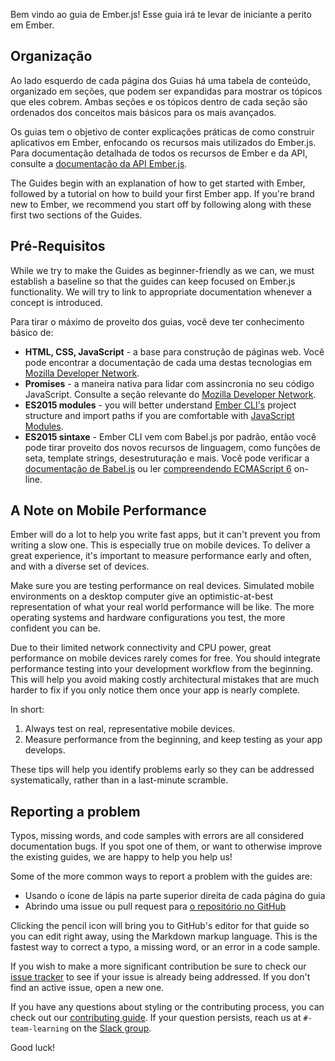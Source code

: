 Bem vindo ao guia de Ember.js! Esse guia irá te levar de iniciante a perito em Ember.

## Organização

Ao lado esquerdo de cada página dos Guias há uma tabela de conteúdo, organizado em seções, que podem ser expandidas para mostrar os tópicos que eles cobrem. Ambas seções e os tópicos dentro de cada seção são ordenados dos conceitos mais básicos para os mais avançados.

Os guias tem o objetivo de conter explicações práticas de como construir aplicativos em Ember, enfocando os recursos mais utilizados do Ember.js. Para documentação detalhada de todos os recursos de Ember e da API, consulte a [documentação da API Ember.js](http://emberjs.com/api/).

The Guides begin with an explanation of how to get started with Ember, followed by a tutorial on how to build your first Ember app. If you're brand new to Ember, we recommend you start off by following along with these first two sections of the Guides.

## Pré-Requisitos

While we try to make the Guides as beginner-friendly as we can, we must establish a baseline so that the guides can keep focused on Ember.js functionality. We will try to link to appropriate documentation whenever a concept is introduced.

Para tirar o máximo de proveito dos guias, você deve ter conhecimento básico de:

* **HTML, CSS, JavaScript** - a base para construção de páginas web. Você pode encontrar a documentação de cada uma destas tecnologias em [Mozilla Developer Network](https://developer.mozilla.org/en-US/docs/Web).
* **Promises** - a maneira nativa para lidar com assincronia no seu código JavaScript. Consulte a seção relevante do [Mozilla Developer Network](https://developer.mozilla.org/en-US/docs/Web/JavaScript/Reference/Global_Objects/Promise).
* **ES2015 modules** - you will better understand [Ember CLI's](https://ember-cli.com/) project structure and import paths if you are comfortable with [JavaScript Modules](http://jsmodules.io/).
* **ES2015 sintaxe** - Ember CLI vem com Babel.js por padrão, então você pode tirar proveito dos novos recursos de linguagem, como funções de seta, template strings, desestruturação e mais. Você pode verificar a [documentação de Babel.js](https://babeljs.io/docs/learn-es2015/) ou ler [compreendendo ECMAScript 6](https://leanpub.com/understandinges6/read) on-line.

## A Note on Mobile Performance

Ember will do a lot to help you write fast apps, but it can't prevent you from writing a slow one. This is especially true on mobile devices. To deliver a great experience, it's important to measure performance early and often, and with a diverse set of devices.

Make sure you are testing performance on real devices. Simulated mobile environments on a desktop computer give an optimistic-at-best representation of what your real world performance will be like. The more operating systems and hardware configurations you test, the more confident you can be.

Due to their limited network connectivity and CPU power, great performance on mobile devices rarely comes for free. You should integrate performance testing into your development workflow from the beginning. This will help you avoid making costly architectural mistakes that are much harder to fix if you only notice them once your app is nearly complete.

In short:

  1. Always test on real, representative mobile devices.
  2. Measure performance from the beginning, and keep testing as your app develops.

These tips will help you identify problems early so they can be addressed systematically, rather than in a last-minute scramble.

## Reporting a problem

Typos, missing words, and code samples with errors are all considered documentation bugs. If you spot one of them, or want to otherwise improve the existing guides, we are happy to help you help us!

Some of the more common ways to report a problem with the guides are:

* Usando o ícone de lápis na parte superior direita de cada página do guia
* Abrindo uma issue ou pull request para [o repositório no GitHub](https://github.com/emberjs/guides/)

Clicking the pencil icon will bring you to GitHub's editor for that guide so you can edit right away, using the Markdown markup language. This is the fastest way to correct a typo, a missing word, or an error in a code sample.

If you wish to make a more significant contribution be sure to check our [issue tracker](https://github.com/emberjs/guides/issues) to see if your issue is already being addressed. If you don't find an active issue, open a new one.

If you have any questions about styling or the contributing process, you can check out our [contributing guide](https://github.com/emberjs/guides/blob/master/CONTRIBUTING.md). If your question persists, reach us at `#-team-learning` on the [Slack group](https://ember-community-slackin.herokuapp.com/).

Good luck!